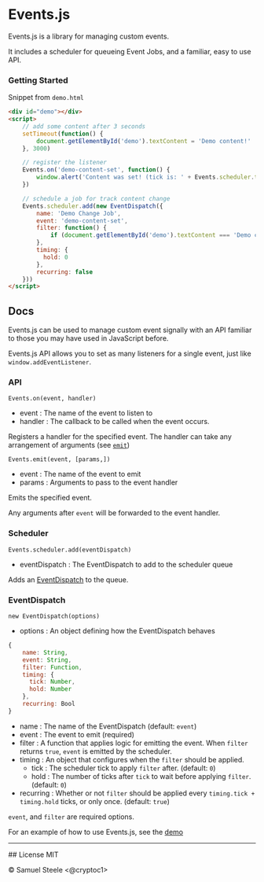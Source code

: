 # Events.js

Events.js is a library for managing custom events.


It includes a scheduler for queueing Event Jobs, and a familiar, easy to use API.

### Getting Started
Snippet from `demo.html`

```html
<div id="demo"></div>
<script>
    // add some content after 3 seconds
    setTimeout(function() {
        document.getElementById('demo').textContent = 'Demo content!'
    }, 3000)

    // register the listener
    Events.on('demo-content-set', function() {
        window.alert('Content was set! (tick is: ' + Events.scheduler.tick + ')')
    })

    // schedule a job for track content change
    Events.scheduler.add(new EventDispatch({
        name: 'Demo Change Job',
        event: 'demo-content-set',
        filter: function() {
            if (document.getElementById('demo').textContent === 'Demo content!') return true
        },
        timing: {
          hold: 0
        },
        recurring: false
    }))
</script>
```

## Docs
Events.js can be used to manage custom event signally with an API familiar to those you may have used in JavaScript  before.

Events.js API allows you to set as many listeners for a single event, just like `window.addEventListener`.

### API
`Events.on(event, handler)`
+ event : The name of the event to listen to
+ handler : The callback to be called when the event occurs.

Registers a handler for the specified event.
The handler can take any arrangement of arguments (see [`emit`](#emit))

 <a name="emit"></a>`Events.emit(event, [params,])`
+ event : The name of the event to emit
+ params : Arguments to pass to the event handler

Emits the specified event.

Any arguments after `event` will be forwarded to the event handler.


### Scheduler
`Events.scheduler.add(eventDispatch)`
+ eventDispatch : The EventDispatch to add to the scheduler queue

Adds an [EventDispatch](#eventdispatch) to the queue.


### EventDispatch
`new EventDispatch(options)`
+ options : An object defining how the EventDispatch behaves

```javascript
{
    name: String,
    event: String,
    filter: Function,
    timing: {
      tick: Number,
      hold: Number
    },
    recurring: Bool
}
```

+ name : The name of the EventDispatch (default: `event`)
+ event : The event to emit (required)
+ filter : A function that applies logic for emitting the event. When `filter` returns `true`, `event` is emitted by the scheduler.
+ timing : An object that configures when the `filter` should be applied.
    + tick : The scheduler tick to apply `filter` after. (default: `0`)
    + hold : The number of ticks after `tick` to wait before applying `filter`. (default: `0`)
+ recurring : Whether or not `filter` should be applied every `timing.tick + timing.hold` ticks, or only once. (default: `true`)

`event`, and `filter` are required options.



For an example of how to use Events.js, see the [demo](https://cryptoc1.github.io/events.js/demo.html)


<hr>
## License
MIT

&copy; Samuel Steele <@cryptoc1>
